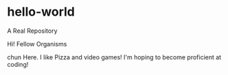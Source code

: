 # hello-world
A Real Repository

Hi! Fellow Organisms

chun Here. I like Pizza and video games!
I'm hoping to become proficient at coding!
